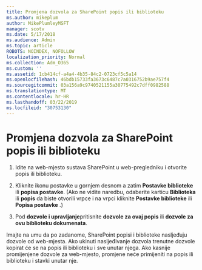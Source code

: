 ```yaml
---
title: Promjena dozvola za SharePoint popis ili biblioteku
ms.author: mikeplum
author: MikePlumleyMSFT
manager: scotv
ms.date: 5/17/2018
ms.audience: Admin
ms.topic: article
ROBOTS: NOINDEX, NOFOLLOW
localization_priority: Normal
ms.collection: Adm_O365
ms.custom: ''
ms.assetid: 1cb414cf-a4a4-4b35-84c2-0723cf5c5a14
ms.openlocfilehash: 46bdb15733fa3673c6487c7a0316752b9ae757f4
ms.sourcegitcommit: 03a156a9c9740521155a30775492c7dff0982588
ms.translationtype: MT
ms.contentlocale: hr-HR
ms.lasthandoff: 03/22/2019
ms.locfileid: "30753130"
---
```

# <a name="change-permissions-for-a-sharepoint-list-or-library"></a>Promjena dozvola za SharePoint popis ili biblioteku

1. Idite na web-mjesto sustava SharePoint u web-pregledniku i otvorite popis ili biblioteku.
    
2. Kliknite ikonu postavke u gornjem desnom a zatim **Postavke biblioteke** ili **popisa postavke**. (Ako ne vidite naredbu, odaberite karticu **Biblioteka** ili **popis** da biste otvorili vrpce i na vrpci kliknite **Postavke biblioteke** ili **Popisa postavke** .) 
    
3. Pod **dozvole i upravljanje**pritisnite **dozvole za ovaj popis** ili **dozvole za ovu biblioteku dokumenata**.
    
Imajte na umu da po zadanome, SharePoint popisi i biblioteke nasljeđuju dozvole od web-mjesta. Ako ukinuti nasljeđivanje dozvola trenutne dozvole kopirat će se na popis ili biblioteku i sve unutar njega. Ako kasnije promijenjene dozvole za web-mjesto, promjene neće primijeniti na popis ili biblioteku i stavki unutar nje.
  

